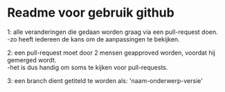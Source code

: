 # Readme voor gebruik github

1: alle veranderingen die gedaan worden graag via een pull-request doen.  
    -zo heeft iedereen de kans om de aanpassingen te bekijken.  
    
2: een pull-request moet door 2 mensen geapproved worden, voordat hij gemerged wordt.  
    -het is dus handig om soms te kijken voor pull-requests.  
    
3: een branch dient getiteld te worden als: 'naam-onderwerp-versie'  

 

